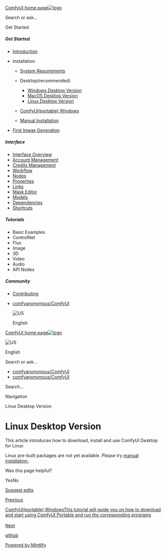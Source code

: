 [ComfyUI home page![logo](https://mintlify.s3.us-west-1.amazonaws.com/dripart/logo.png)](http://docs.comfy.org/)

Search or ask...

Get Started

##### Get Started

- [Introduction](http://docs.comfy.org/get_started/introduction)
- Installation
  
  - [System Requirements](http://docs.comfy.org/installation/system_requirements)
  - Desktop(recommended)
    
    - [Windows Desktop Version](http://docs.comfy.org/installation/desktop/windows)
    - [MacOS Desktop Version](http://docs.comfy.org/installation/desktop/macos)
    - [Linux Desktop Version](http://docs.comfy.org/installation/desktop/linux)
  - [ComfyUI(portable) Windows](http://docs.comfy.org/installation/comfyui_portable_windows)
  - [Manual Installation](http://docs.comfy.org/installation/manual_install)
- [First Image Generation](http://docs.comfy.org/get_started/first_generation)

##### Interface

- [Interface Overview](http://docs.comfy.org/interface/overview)
- [Account Management](http://docs.comfy.org/interface/user)
- [Credits Management](http://docs.comfy.org/interface/credits)
- [Workflow](http://docs.comfy.org/essentials/core-concepts/workflow)
- [Nodes](http://docs.comfy.org/essentials/core-concepts/nodes)
- [Properties](http://docs.comfy.org/essentials/core-concepts/properties)
- [Links](http://docs.comfy.org/essentials/core-concepts/links)
- [Mask Editor](http://docs.comfy.org/interface/maskeditor)
- [Models](http://docs.comfy.org/essentials/core-concepts/models)
- [Dependencies](http://docs.comfy.org/essentials/core-concepts/dependencies)
- [Shortcuts](http://docs.comfy.org/interface/shortcuts)

##### Tutorials

- Basic Examples
- ControlNet
- Flux
- Image
- 3D
- Video
- Audio
- API Nodes

##### Community

- [Contributing](http://docs.comfy.org/community/contributing)

<!--THE END-->

- [comfyanonymous/ComfyUI](https://github.com/comfyanonymous/ComfyUI)
  
  ![US](https://purecatamphetamine.github.io/country-flag-icons/1x1/US.svg)
  
  English

[ComfyUI home page![logo](https://mintlify.s3.us-west-1.amazonaws.com/dripart/logo.png)](http://docs.comfy.org/)

![US](https://purecatamphetamine.github.io/country-flag-icons/1x1/US.svg)

English

Search or ask...

- [comfyanonymous/ComfyUI](https://github.com/comfyanonymous/ComfyUI)
- [comfyanonymous/ComfyUI](https://github.com/comfyanonymous/ComfyUI)

Search...

Navigation

Linux Desktop Version

# Linux Desktop Version

This article introduces how to download, install and use ComfyUI Desktop for Linux

Linux pre-built packages are not yet available. Please try [manual installation.](http://docs.comfy.org/installation/manual_install)

Was this page helpful?

YesNo

[Suggest edits](https://github.com/comfy-org/docs/edit/main/installation/desktop/linux.mdx)

[Previous](http://docs.comfy.org/installation/desktop/macos)

[ComfyUI(portable) WindowsThis tutorial will guide you on how to download and start using ComfyUI Portable and run the corresponding programs  
\
Next](http://docs.comfy.org/installation/comfyui_portable_windows)

[github](https://github.com/comfyanonymous/ComfyUI/)

[Powered by Mintlify](https://mintlify.com/preview-request?utm_campaign=poweredBy&utm_medium=referral&utm_source=docs.comfy.org)